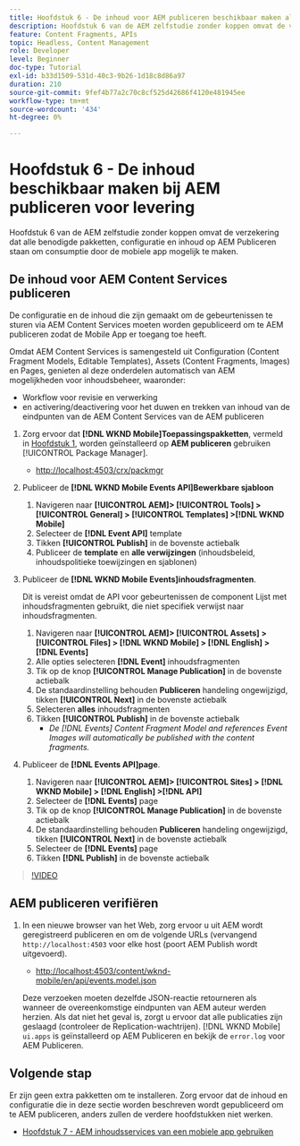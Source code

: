 ```yaml
---
title: Hoofdstuk 6 - De inhoud voor AEM publiceren beschikbaar maken als JSON - Content Services
description: Hoofdstuk 6 van de AEM zelfstudie zonder koppen omvat de verzekering dat alle benodigde pakketten, configuratie en inhoud op AEM Publiceren staan zodat gebruikers van de mobiele app mogelijk zijn.
feature: Content Fragments, APIs
topic: Headless, Content Management
role: Developer
level: Beginner
doc-type: Tutorial
exl-id: b33d1509-531d-40c3-9b26-1d18c8d86a97
duration: 210
source-git-commit: 9fef4b77a2c70c8cf525d42686f4120e481945ee
workflow-type: tm+mt
source-wordcount: '434'
ht-degree: 0%

---
```


# Hoofdstuk 6 - De inhoud beschikbaar maken bij AEM publiceren voor levering

Hoofdstuk 6 van de AEM zelfstudie zonder koppen omvat de verzekering dat alle benodigde pakketten, configuratie en inhoud op AEM Publiceren staan om consumptie door de mobiele app mogelijk te maken.

## De inhoud voor AEM Content Services publiceren

De configuratie en de inhoud die zijn gemaakt om de gebeurtenissen te sturen via AEM Content Services moeten worden gepubliceerd om te AEM publiceren zodat de Mobile App er toegang toe heeft.

Omdat AEM Content Services is samengesteld uit Configuration (Content Fragment Models, Editable Templates), Assets (Content Fragments, Images) en Pages, genieten al deze onderdelen automatisch van AEM mogelijkheden voor inhoudsbeheer, waaronder:

* Workflow voor revisie en verwerking
* en activering/deactivering voor het duwen en trekken van inhoud van de eindpunten van de AEM Content Services van de AEM publiceren

1. Zorg ervoor dat **[!DNL WKND Mobile]Toepassingspakketten**, vermeld in [Hoofdstuk 1](./chapter-1.md#wknd-mobile-application-packages), worden geïnstalleerd op **AEM publiceren** gebruiken [!UICONTROL Package Manager].
   * [http://localhost:4503/crx/packmgr](http://localhost:4503/crx/packmgr)

1. Publiceer de **[!DNL WKND Mobile Events API]Bewerkbare sjabloon**
   1. Navigeren naar **[!UICONTROL AEM]> [!UICONTROL Tools] > [!UICONTROL General] > [!UICONTROL Templates] >[!DNL WKND Mobile]**
   1. Selecteer de **[!DNL Event API]** template
   1. Tikken **[!UICONTROL Publish]** in de bovenste actiebalk
   1. Publiceer de **template** en **alle verwijzingen** (inhoudsbeleid, inhoudspolitieke toewijzingen en sjablonen)

1. Publiceer de **[!DNL WKND Mobile Events]inhoudsfragmenten**.

   Dit is vereist omdat de API voor gebeurtenissen de component Lijst met inhoudsfragmenten gebruikt, die niet specifiek verwijst naar inhoudsfragmenten.

   1. Navigeren naar **[!UICONTROL AEM]> [!UICONTROL Assets] > [!UICONTROL Files] > [!DNL WKND Mobile] > [!DNL English] >[!DNL Events]**
   1. Alle opties selecteren **[!DNL Event]** inhoudsfragmenten
   1. Tik op de knop **[!UICONTROL Manage Publication]** in de bovenste actiebalk
   1. De standaardinstelling behouden **Publiceren** handeling ongewijzigd, tikken **[!UICONTROL Next]** in de bovenste actiebalk
   1. Selecteren **alles** inhoudsfragmenten
   1. Tikken **[!UICONTROL Publish]** in de bovenste actiebalk
      * *De [!DNL Events] Content Fragment Model and references Event Images will automatically be published with the content fragments.*

1. Publiceer de **[!DNL Events API]page**.
   1. Navigeren naar **[!UICONTROL AEM]> [!UICONTROL Sites] > [!DNL WKND Mobile] > [!DNL English] >[!DNL API]**
   1. Selecteer de **[!DNL Events]** page
   1. Tik op de knop **[!UICONTROL Manage Publication]** in de bovenste actiebalk
   1. De standaardinstelling behouden **Publiceren** handeling ongewijzigd, tikken **[!UICONTROL Next]** in de bovenste actiebalk
   1. Selecteer de **[!DNL Events]** page
   1. Tikken **[!DNL Publish]** in de bovenste actiebalk

>[!VIDEO](https://video.tv.adobe.com/v/28343?quality=12&learn=on)

## AEM publiceren verifiëren

1. In een nieuwe browser van het Web, zorg ervoor u uit AEM wordt geregistreerd publiceren en om de volgende URLs (vervangend `http://localhost:4503` voor elke host (poort AEM Publish wordt uitgevoerd).

   * [http://localhost:4503/content/wknd-mobile/en/api/events.model.json](http://localhost:4503/content/wknd-mobile/en/api/events.model.tidy.json)

   Deze verzoeken moeten dezelfde JSON-reactie retourneren als wanneer de overeenkomstige eindpunten van AEM auteur werden herzien. Als dat niet het geval is, zorgt u ervoor dat alle publicaties zijn geslaagd (controleer de Replication-wachtrijen). [!DNL WKND Mobile] `ui.apps` is geïnstalleerd op AEM Publiceren en bekijk de `error.log` voor AEM Publiceren.

## Volgende stap

Er zijn geen extra pakketten om te installeren. Zorg ervoor dat de inhoud en configuratie die in deze sectie worden beschreven wordt gepubliceerd om te AEM publiceren, anders zullen de verdere hoofdstukken niet werken.

* [Hoofdstuk 7 - AEM inhoudsservices van een mobiele app gebruiken](./chapter-7.md)
